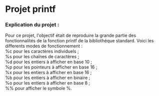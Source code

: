 # Projet printf

### Explication du projet :
Pour ce projet, l'objectif était de reproduire la grande partie des fonctionnalités de la fonction printf de la bibliothéque standard.
Voici les differents modes de fonctionnement :<br />
%c pour les caractères individuels ;<br />
%s pour les chaînes de caractères ;<br />
%d pour les entiers à afficher en base 10 ;<br />
%p pour les pointeurs à afficher en base 16 ;<br />
%x pour les entiers à afficher en base 16 ;<br />
%b pour les entiers à afficher en binaire ;<br />
%o pour les entiers à afficher en base 8 ;<br />
%% pour afficher le symbole %.<br />


